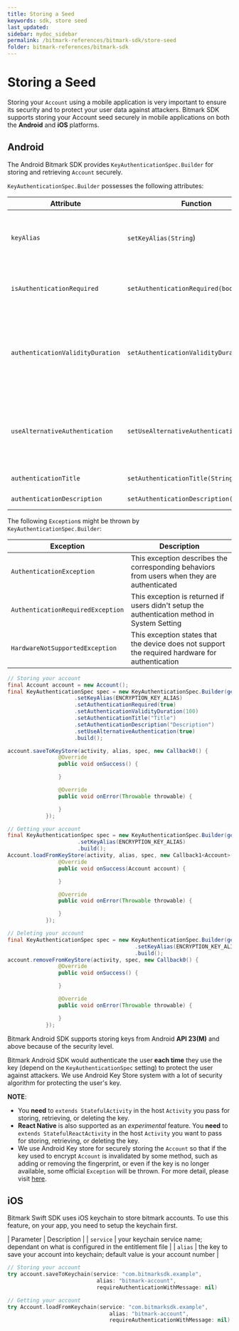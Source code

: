 ```yaml
---
title: Storing a Seed
keywords: sdk, store seed
last_updated: 
sidebar: mydoc_sidebar
permalink: /bitmark-references/bitmark-sdk/store-seed
folder: bitmark-references/bitmark-sdk
---
```


# Storing a Seed

Storing your `Account` using a mobile application is very important to ensure its security and to protect your user data against attackers. Bitmark SDK supports storing your Account seed securely in mobile applications on both the **Android** and **iOS** platforms.

## Android

The Android Bitmark SDK  provides `KeyAuthenticationSpec.Builder` for storing and retrieving `Account` securely. 

`KeyAuthenticationSpec.Builder` possesses the following attributes:

| Attribute | Function | Description |
| --------- | ----------- | ----------- |
| `keyAlias` | `setKeyAlias(String`) | An alias representing the account. Each time you store an `Account`, you should use a different alias, even for the same `Account` |
| `isAuthenticationRequired` | `setAuthenticationRequired(boolean)` | Whether authentication is required each time you store or retrieve the `Account` |
| `authenticationValidityDuration` | `setAuthenticationValidityDuration(int)` | The time frame in seconds during which the `Account` will not need to be authenticated again. In this mode, the authentication method is always **PIN/Password/Pattern** |
| `useAlternativeAuthentication` | `setUseAlternativeAuthentication` | Whether to use **PIN/Password/Pattern** as an alternative authentication method in case the device does not support biometric authentication |
| `authenticationTitle` | `setAuthenticationTitle(String)` | The title for the authentication dialog |
| `authenticationDescription` | `setAuthenticationDescription(String)` | The description for the authentication dialog |

The following `Exception`s might be thrown by `KeyAuthenticationSpec.Builder`:

| Exception | Description |
| --------- | ----------- |
| `AuthenticationException` | This exception describes the corresponding behaviors from users when they are authenticated |
| `AuthenticationRequiredException` | This exception is returned if users didn't setup the authentication method in System Setting |
| `HardwareNotSupportedException` | This exception states that the device does not support the required hardware for authentication |

```java
// Storing your account
final Account account = new Account();
final KeyAuthenticationSpec spec = new KeyAuthenticationSpec.Builder(getApplicationContext())
                     .setKeyAlias(ENCRYPTION_KEY_ALIAS)
                     .setAuthenticationRequired(true)
                     .setAuthenticationValidityDuration(100)
                     .setAuthenticationTitle("Title")
                     .setAuthenticationDescription("Description")
                     .setUseAlternativeAuthentication(true)
                     .build();

account.saveToKeyStore(activity, alias, spec, new Callback0() {
                @Override
                public void onSuccess() {

                }

                @Override
                public void onError(Throwable throwable) {

                }
            });

// Getting your account
final KeyAuthenticationSpec spec = new KeyAuthenticationSpec.Builder(getApplicationContext())
                      .setKeyAlias(ENCRYPTION_KEY_ALIAS)
                      .build();
Account.loadFromKeyStore(activity, alias, spec, new Callback1<Account>() {
                @Override
                public void onSuccess(Account account) {

                }

                @Override
                public void onError(Throwable throwable) {

                }
            });

// Deleting your account
final KeyAuthenticationSpec spec = new KeyAuthenticationSpec.Builder(getApplicationContext())
                                        .setKeyAlias(ENCRYPTION_KEY_ALIAS)
                                        .build();
account.removeFromKeyStore(activity, spec, new Callback0() {
                @Override
                public void onSuccess() {

                }

                @Override
                public void onError(Throwable throwable) {

                }
            });

```

Bitmark Android SDK supports storing keys from Android **API 23(M)** and above because of the security level.

Bitmark Android SDK would authenticate the user **each time** they use the key (depend on the `KeyAuthenticationSpec` setting) to protect the user against attackers. We use Android Key Store system with a lot of security algorithm for protecting the user's key.

**NOTE**:

- You **need** to `extends StatefulActivity` in the host `Activity` you pass for storing, retrieving, or deleting the key.
- **React Native** is also supported as an *experimental* feature. You **need** to `extends StatefulReactActivity` in the host `Activity` you want to pass for storing, retrieving, or deleting the key.
- We use Android Key store for securely storing the `Account` so that if the key used to encrypt `Account` is invalidated by some method, such as adding or removing the fingerprint, or even if the key is no longer available, some official `Exception` will be thrown. For more detail, please visit [here](https://developer.android.com/training/articles/keystore).

## iOS

Bitmark Swift SDK uses iOS keychain to store bitmark accounts. To use this feature, on your app, you need to setup the keychain first.

| Parameter | Description |
| `service` | your keychain service name; dependant on what is configured in the entitlement file |
| `alias` | the key to save your account into keychain; default value is your account number |

```swift
// Storing your account
try account.saveToKeychain(service: "com.bitmarksdk.example",
                            alias: "bitmark-account",
                            requireAuthenticationWithMessage: nil)

// Getting your account
try Account.loadFromKeychain(service: "com.bitmarksdk.example",
                                alias: "bitmark-account",
                                requireAuthenticationWithMessage: nil)
```

